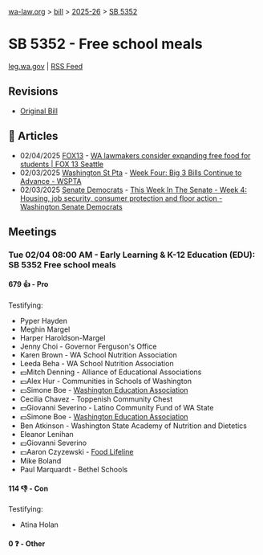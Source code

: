 [wa-law.org](/) > [bill](/bill/) > [2025-26](/bill/2025-26/) > [SB 5352](/bill/2025-26/sb/5352/)

# SB 5352 - Free school meals
[leg.wa.gov](https://app.leg.wa.gov/billsummary?BillNumber=5352&Year=2025&Initiative=false) | [RSS Feed](./rss.xml)

## Revisions
* [Original Bill](1/)

## 📰 Articles
* 02/04/2025 [FOX13](/org/fox13/) - [WA lawmakers consider expanding free food for students | FOX 13 Seattle](https://www.fox13seattle.com/news/washington-expanding-free-food-students#:~:text=Senate%20Bill%205352)
* 02/03/2025 [Washington St Pta](/org/washington_st_pta/) - [Week Four: Big 3 Bills Continue to Advance - WSPTA](https://www.wastatepta.org/week-four-big-3-bills-continue-to-advance/#:~:text=SB%205352)
* 02/03/2025 [Senate Democrats](/org/senate_democrats/) - [This Week In The Senate - Week 4: Housing, job security, consumer protection and floor action - Washington Senate Democrats](https://senatedemocrats.wa.gov/blog/2025/02/02/this-week-in-the-senate-week-4-housing-job-security-consumer-protection-and-floor-action/#:~:text=Senate%20Bill%205352)

## Meetings
### Tue 02/04 08:00 AM - Early Learning & K-12 Education (EDU): SB 5352 Free school meals
#### 679 👍 - Pro
Testifying:
* Pyper Hayden
* Meghin Margel
* Harper Haroldson-Margel
* Jenny Choi - Governor Ferguson's Office
* Karen Brown - WA School Nutrition Association
* Leeda Beha - WA School Nutrition Association
* 💵Mitch Denning - Alliance of Educational Associations
* 💵Alex Hur - Communities in Schools of Washington
* 💵Simone Boe - [Washington Education Association](/org/washington_education_association/)
* Cecilia Chavez - Toppenish Community Chest
* 💵Giovanni Severino - Latino Community Fund of WA State
* 💵Simone Boe - [Washington Education Association](/org/washington_education_association/)
* Ben Atkinson - Washington State Academy of Nutrition and Dietetics
* Eleanor Lenihan
* 💵Giovanni Severino
* 💵Aaron Czyzewski - [Food Lifeline](/org/food_lifeline/)
* Mike Boland
* Paul Marquardt - Bethel Schools

#### 114 👎 - Con
Testifying:
* Atina Holan

#### 0 ❓ - Other
